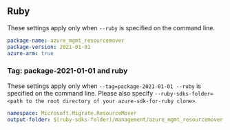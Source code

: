 ## Ruby

These settings apply only when `--ruby` is specified on the command line.

```yaml
package-name: azure_mgmt_resourcemover
package-version: 2021-01-01
azure-arm: true
```

### Tag: package-2021-01-01 and ruby

These settings apply only when `--tag=package-2021-01-01 --ruby` is specified on the command line.
Please also specify `--ruby-sdks-folder=<path to the root directory of your azure-sdk-for-ruby clone>`.

```yaml $(tag) == 'package-2021-01-01' && $(ruby)
namespace: Microsoft.Migrate.ResourceMover
output-folder: $(ruby-sdks-folder)/management/azure_mgmt_resourcemover
```
